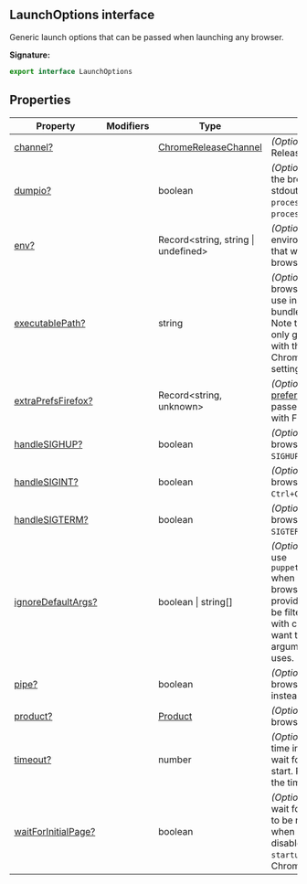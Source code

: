 ## LaunchOptions interface

Generic launch options that can be passed when launching any browser.

**Signature:**

```typescript
export interface LaunchOptions
```

## Properties

| Property                                                               | Modifiers | Type                                                        | Description                                                                                                                                                                                                                                             |
| ---------------------------------------------------------------------- | --------- | ----------------------------------------------------------- | ------------------------------------------------------------------------------------------------------------------------------------------------------------------------------------------------------------------------------------------------------- |
| [channel?](./puppeteer.launchoptions.channel.md)                       |           | [ChromeReleaseChannel](./puppeteer.chromereleasechannel.md) | <i>(Optional)</i> Chrome Release Channel                                                                                                                                                                                                                |
| [dumpio?](./puppeteer.launchoptions.dumpio.md)                         |           | boolean                                                     | <i>(Optional)</i> If true, pipes the browser process stdout and stderr to <code>process.stdout</code> and <code>process.stderr</code>.                                                                                                                  |
| [env?](./puppeteer.launchoptions.env.md)                               |           | Record&lt;string, string \| undefined&gt;                   | <i>(Optional)</i> Specify environment variables that will be visible to the browser.                                                                                                                                                                    |
| [executablePath?](./puppeteer.launchoptions.executablepath.md)         |           | string                                                      | <i>(Optional)</i> Path to a browser executable to use instead of the bundled Chromium. Note that Puppeteer is only guaranteed to work with the bundled Chromium, so use this setting at your own risk.                                                  |
| [extraPrefsFirefox?](./puppeteer.launchoptions.extraprefsfirefox.md)   |           | Record&lt;string, unknown&gt;                               | <i>(Optional)</i> [Additional preferences](https://searchfox.org/mozilla-release/source/modules/libpref/init/all.js) that can be passed when launching with Firefox.                                                                                    |
| [handleSIGHUP?](./puppeteer.launchoptions.handlesighup.md)             |           | boolean                                                     | <i>(Optional)</i> Close the browser process on <code>SIGHUP</code>.                                                                                                                                                                                     |
| [handleSIGINT?](./puppeteer.launchoptions.handlesigint.md)             |           | boolean                                                     | <i>(Optional)</i> Close the browser process on <code>Ctrl+C</code>.                                                                                                                                                                                     |
| [handleSIGTERM?](./puppeteer.launchoptions.handlesigterm.md)           |           | boolean                                                     | <i>(Optional)</i> Close the browser process on <code>SIGTERM</code>.                                                                                                                                                                                    |
| [ignoreDefaultArgs?](./puppeteer.launchoptions.ignoredefaultargs.md)   |           | boolean \| string\[\]                                       | <i>(Optional)</i> If <code>true</code>, do not use <code>puppeteer.defaultArgs()</code> when creating a browser. If an array is provided, these args will be filtered out. Use this with care - you probably want the default arguments Puppeteer uses. |
| [pipe?](./puppeteer.launchoptions.pipe.md)                             |           | boolean                                                     | <i>(Optional)</i> Connect to a browser over a pipe instead of a WebSocket.                                                                                                                                                                              |
| [product?](./puppeteer.launchoptions.product.md)                       |           | [Product](./puppeteer.product.md)                           | <i>(Optional)</i> Which browser to launch.                                                                                                                                                                                                              |
| [timeout?](./puppeteer.launchoptions.timeout.md)                       |           | number                                                      | <i>(Optional)</i> Maximum time in milliseconds to wait for the browser to start. Pass <code>0</code> to disable the timeout.                                                                                                                            |
| [waitForInitialPage?](./puppeteer.launchoptions.waitforinitialpage.md) |           | boolean                                                     | <i>(Optional)</i> Whether to wait for the initial page to be ready. Useful when a user explicitly disables that (e.g. <code>--no-startup-window</code> for Chrome).                                                                                     |
